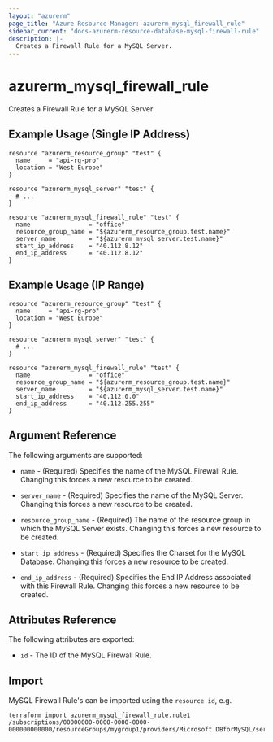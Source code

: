 ```yaml
---
layout: "azurerm"
page_title: "Azure Resource Manager: azurerm_mysql_firewall_rule"
sidebar_current: "docs-azurerm-resource-database-mysql-firewall-rule"
description: |-
  Creates a Firewall Rule for a MySQL Server.
---
```


# azurerm_mysql_firewall_rule

Creates a Firewall Rule for a MySQL Server

## Example Usage (Single IP Address)

```hcl
resource "azurerm_resource_group" "test" {
  name     = "api-rg-pro"
  location = "West Europe"
}

resource "azurerm_mysql_server" "test" {
  # ...
}

resource "azurerm_mysql_firewall_rule" "test" {
  name                = "office"
  resource_group_name = "${azurerm_resource_group.test.name}"
  server_name         = "${azurerm_mysql_server.test.name}"
  start_ip_address    = "40.112.8.12"
  end_ip_address      = "40.112.8.12"
}
```

## Example Usage (IP Range)

```hcl
resource "azurerm_resource_group" "test" {
  name     = "api-rg-pro"
  location = "West Europe"
}

resource "azurerm_mysql_server" "test" {
  # ...
}

resource "azurerm_mysql_firewall_rule" "test" {
  name                = "office"
  resource_group_name = "${azurerm_resource_group.test.name}"
  server_name         = "${azurerm_mysql_server.test.name}"
  start_ip_address    = "40.112.0.0"
  end_ip_address      = "40.112.255.255"
}
```

## Argument Reference

The following arguments are supported:

* `name` - (Required) Specifies the name of the MySQL Firewall Rule. Changing this forces a new resource to be created.

* `server_name` - (Required) Specifies the name of the MySQL Server. Changing this forces a new resource to be created.

* `resource_group_name` - (Required) The name of the resource group in which the MySQL Server exists. Changing this forces a new resource to be created.

* `start_ip_address` - (Required) Specifies the Charset for the MySQL Database. Changing this forces a new resource to be created.

* `end_ip_address` - (Required) Specifies the End IP Address associated with this Firewall Rule. Changing this forces a new resource to be created.

## Attributes Reference

The following attributes are exported:

* `id` - The ID of the MySQL Firewall Rule.

## Import

MySQL Firewall Rule's can be imported using the `resource id`, e.g.

```
terraform import azurerm_mysql_firewall_rule.rule1 /subscriptions/00000000-0000-0000-0000-000000000000/resourceGroups/mygroup1/providers/Microsoft.DBforMySQL/servers/server1/firewallRules/rule1
```
